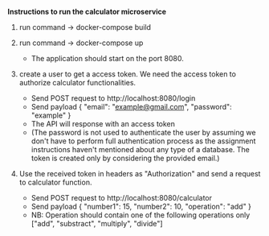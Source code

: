 **Instructions to run the calculator microservice**

1. run command -> docker-compose build

2. run command -> docker-compose up

   - The application should start on the port 8080.

3. create a user to get a access token. We need the access token to authorize calculator functionalities.

   - Send POST request to http://localhost:8080/login
   - Send payload { "email": "example@gmail.com", "password": "example" }
   - The API will response with an access token
   - (The password is not used to authenticate the user by assuming we don't have to perform full authentication process as the assignment instructions haven't mentioned about any type of a database. The token is created only by considering the provided email.)

4. Use the received token in headers as "Authorization" and send a request to calculator function.
   - Send POST request to http://localhost:8080/calculator
   - Send payload { "number1": 15, "number2": 10, "operation": "add" }
   - NB: Operation should contain one of the following operations only
     ["add", "substract", "multiply", "divide"]
